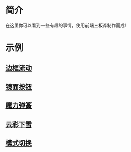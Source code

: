 # 简介

在这里你可以看到一些有趣的事情，使用前端三板斧制作而成!

# 示例

## [边框流动](./动画效果/边框流动/index.html)

## [镜面按钮](./动画效果/镜面按钮/index.html)

## [魔力弹簧](./动画效果/魔力弹簧/index.html)

## [云彩下雪](./动画效果/云彩下雪/index.html)

## [模式切换](./动画效果/模式切换/index.html)
